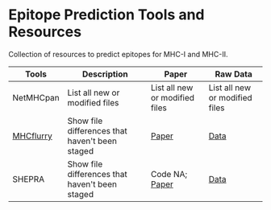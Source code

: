 # Epitope Prediction Tools and Resources

Collection of resources to predict epitopes for MHC-I and MHC-II.


| Tools | Description | Paper | Raw Data |
| --- | --- |--- |--- |
| NetMHCpan | List all new or modified files |List all new or modified files |List all new or modified files |
| [MHCflurry](https://github.com/openvax/mhcflurry)  | Show file differences that haven't been staged |[Paper](https://www.sciencedirect.com/science/article/pii/S2405471220302398) |[Data](https://data.mendeley.com/datasets/zx3kjzc3yx/3) |
| SHEPRA| Show file differences that haven't been staged |Code NA; [Paper](https://www.sciencedirect.com/science/article/pii/S1535947621000839) |[Data](https://data.mendeley.com/datasets/zx3kjzc3yx/3) |

